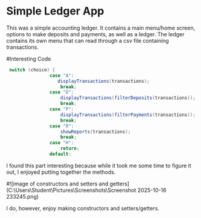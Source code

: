 # Simple Ledger App
This was a simple accounting ledger. 
It contains a main menu/home screen, options to make deposits and payments, as well as a ledger.
The ledger contains its own menu that can read through a csv file containing transactions.



#Interesting Code
```java
 switch (choice) {
                case "A":
                   displayTransactions(transactions);
                    break;
                case "D":
                    displayTransactions(filterDeposits(transactions));
                    break;
                case "P":
                    displayTransactions(filterPayments(transactions));
                    break;
                case "R":
                    showReports(transactions);
                    break;
                case "H":
                    return;
                default:
 ```

I found this part interesting because while it took me some time to figure it out, I enjoyed putting together the methods.

#![image of constructors and setters and getters](C:\Users\Student\Pictures\Screenshots\Screenshot 2025-10-16 233245.png)


I do, however, enjoy making constructors and setters/getters.
